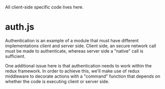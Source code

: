 All client-side specific code lives here.

# auth.js

Authentication is an example of a module that must have different implementations client and server side. Client side, an secure network call must be made to authenticate, whereas server side a "native" call is sufficient.

One additional issue here is that authentication needs to work within the redux framework. In order to achieve this, we'll make use of redux middleware to decorate actions with a "command" function that depends on whether the code is executing client or server side.

